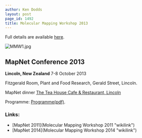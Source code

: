 ```yaml
---
author: Ken Dodds
layout: post
page_id: 1492
title: Molecular Mapping Workshop 2013
---
```

Full details are available [here](http://scienceevents.co.nz/mapnet2013/).

![](MMW1.jpg "MMW1.jpg")

## MapNet Conference 2013

**Lincoln, New Zealand**
 7-8 October 2013

Fitzgerald Room, Plant and Food Research, Gerald Street, Lincoln.

MapNet dinner [The Tea House Cafe & Restaurant, Lincoln](http://www.theteahouse.co.nz)

Programme: [Programme(pdf)](Media:MapNet2013_programme.pdf "wikilink").

### Links:

-   [MapNet 2011](Molecular Mapping Workshop 2011 "wikilink")
-   [MapNet 2014](Molecular Mapping Workshop 2014 "wikilink")

